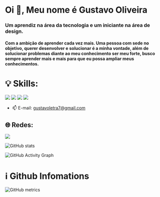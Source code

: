 # Oi 👋, Meu nome é Gustavo Oliveira
### Um aprendiz na área da tecnologia e um iniciante na área de design.
#### Com a ambição de aprender cada vez mais. Uma pessoa com sede no objetivo, querer desenvolver e solucionar é a minha vontade, além de solucionar problemas diante ao meu conhecimento ser meu forte, busco sempre aprender mais e mais para que eu possa ampliar meus conhecimentos.

# 💡 Skills:
<img src="https://img.shields.io/badge/Python:-Básico-brightgreen"> <img src="https://img.shields.io/badge/HTML:-Básico-brightgreen"> <img src="https://img.shields.io/badge/Sony Vegas:-Junior-orange"> <img src="https://img.shields.io/badge/Photoshop:-Junior-orange">


- 📫 E-mail: gustavoletra7@gmail.com 

## 🌐 Redes:
[<img src='https://img.shields.io/badge/LinkedIn-0077B5?style=for-the-badge&logo=linkedin&logoColor=white' >](https://www.linkedin.com/in/gustavo-oliveira-353647207/)  

![GitHub stats](https://github-readme-stats.vercel.app/api?username=gusmesmo&show_icons=true&theme=dark) 

![GitHub Activity Graph](https://activity-graph.herokuapp.com/graph?username=gusmesmo&theme=dracula)  
# ℹ️ Github Infomations
![GitHub metrics](https://metrics.lecoq.io/gusmesmo)  



